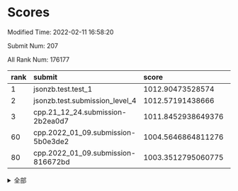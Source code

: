 # Scores

Modified Time: 2022-02-11 16:58:20

Submit Num: 207

All Rank Num: 176177

| rank |               submit               |       score        |       sigma        | pk_num |
| :--- | :--------------------------------- | :----------------- | :----------------- | :----- |
| 1    | jsonzb.test.test_1                 | 1012.90473528574   | 0.8203879687101112 | 3402   |
| 2    | jsonzb.test.submission_level_4     | 1012.57191438666   | 0.7898757758670074 | 3407   |
| 3    | cpp.21_12_24.submission-2b2ea0d7   | 1011.8452938649376 | 0.7807900465514347 | 3403   |
| 60   | cpp.2022_01_09.submission-5b0e3de2 | 1004.5646864811276 | 0.7220721776912201 | 3405   |
| 80   | cpp.2022_01_09.submission-816672bd | 1003.3512795060775 | 0.724693491224083  | 3400   |


<details>
<summary>全部</summary>

| rank |                 submit                 |       score        |       sigma        | pk_num |
| :--- | :------------------------------------- | :----------------- | :----------------- | :----- |
| 1    | jsonzb.test.test_1                     | 1012.90473528574   | 0.8203879687101112 | 3402   |
| 2    | jsonzb.test.submission_level_4         | 1012.57191438666   | 0.7898757758670074 | 3407   |
| 3    | cpp.21_12_24.submission-2b2ea0d7       | 1011.8452938649376 | 0.7807900465514347 | 3403   |
| 4    | gobigger.level_3.submission_level_3_27 | 1011.5100821640104 | 0.7652966548793442 | 3404   |
| 5    | gobigger.level_3.submission_level_3_10 | 1011.3902137170796 | 0.750412254485541  | 3404   |
| 6    | gobigger.level_3.submission_level_3_29 | 1011.337851264117  | 0.7590909142997144 | 3402   |
| 7    | gobigger.level_3.submission_level_3_26 | 1011.2477841197592 | 0.7642878062916696 | 3400   |
| 8    | gobigger.level_3.submission_level_3_28 | 1011.1136343005218 | 0.7832679487775325 | 3405   |
| 9    | gobigger.level_3.submission_level_3_20 | 1011.1013183688306 | 0.7772173810605778 | 3403   |
| 10   | gobigger.level_3.submission_level_3_38 | 1011.0254451833971 | 0.7696234002999409 | 3402   |
| 11   | gobigger.level_3.submission_level_3_43 | 1010.9053098639025 | 0.7839956317737825 | 3403   |
| 12   | gobigger.level_3.submission_level_3_5  | 1010.8848271761336 | 0.7752014426025294 | 3407   |
| 13   | gobigger.level_3.submission_level_3_16 | 1010.8140444655475 | 0.7525705901120273 | 3406   |
| 14   | gobigger.level_3.submission_level_3_32 | 1010.7407516159147 | 0.7769279556378593 | 3407   |
| 15   | gobigger.level_3.submission_level_3_41 | 1010.6982481064593 | 0.781852923598838  | 3404   |
| 16   | gobigger.level_3.submission_level_3_46 | 1010.6717509324915 | 0.7604449348310897 | 3403   |
| 17   | gobigger.level_3.submission_level_3_24 | 1010.5947438746626 | 0.7413645557542798 | 3405   |
| 18   | gobigger.level_3.submission_level_3_36 | 1010.579496159905  | 0.77741186185773   | 3409   |
| 19   | gobigger.level_3.submission_level_3_11 | 1010.5722625651824 | 0.7430429788080747 | 3405   |
| 20   | gobigger.level_3.submission_level_3_9  | 1010.5607830661548 | 0.7567911902990269 | 3401   |
| 21   | gobigger.level_3.submission_level_3_6  | 1010.4762331014724 | 0.758465859426007  | 3400   |
| 22   | gobigger.level_3.submission_level_3_40 | 1010.4438115812192 | 0.7562039861100269 | 3410   |
| 23   | gobigger.level_3.submission_level_3_15 | 1010.4338383407996 | 0.7525617736272401 | 3412   |
| 24   | gobigger.level_3.submission_level_3_2  | 1010.4116852890253 | 0.7708698420681414 | 3396   |
| 25   | gobigger.level_3.submission_level_3_13 | 1010.2797960366426 | 0.7606080740849637 | 3404   |
| 26   | gobigger.level_3.submission_level_3_35 | 1010.1793302279881 | 0.7576707504945168 | 3403   |
| 27   | gobigger.level_3.submission_level_3_39 | 1010.1617378365368 | 0.7485422254013497 | 3404   |
| 28   | gobigger.level_3.submission_level_3_3  | 1010.103813834089  | 0.7332931905476082 | 3396   |
| 29   | gobigger.level_3.submission_level_3_31 | 1010.0847161139915 | 0.7488111866593077 | 3402   |
| 30   | gobigger.level_3.submission_level_3_48 | 1010.0806877787394 | 0.7572055147906274 | 3400   |
| 31   | gobigger.level_3.submission_level_3_23 | 1010.0532924919709 | 0.7605664215196551 | 3407   |
| 32   | gobigger.level_3.submission_level_3_1  | 1009.9683373602784 | 0.7615274670559847 | 3406   |
| 33   | gobigger.level_3.submission_level_3_21 | 1009.9604499368057 | 0.760010656724419  | 3403   |
| 34   | gobigger.level_3.submission_level_3_8  | 1009.8964522230236 | 0.7622702276448723 | 3401   |
| 35   | gobigger.level_3.submission_level_3_19 | 1009.8583635125673 | 0.7632746588123255 | 3402   |
| 36   | gobigger.level_3.submission_level_3_30 | 1009.6997151302613 | 0.7316797626089188 | 3407   |
| 37   | gobigger.level_3.submission_level_3_42 | 1009.6200240813982 | 0.7691978119604858 | 3403   |
| 38   | gobigger.level_3.submission_level_3_18 | 1009.551955446457  | 0.7422985499912947 | 3406   |
| 39   | gobigger.level_3.submission_level_3_0  | 1009.5241533497189 | 0.7813555428656378 | 3409   |
| 40   | gobigger.level_3.submission_level_3_4  | 1009.5173009899231 | 0.7482085820087255 | 3405   |
| 41   | gobigger.level_3.submission_level_3_12 | 1009.5074217805566 | 0.7635478269622111 | 3404   |
| 42   | gobigger.level_3.submission_level_3_33 | 1009.3487870258048 | 0.7518053554565435 | 3405   |
| 43   | gobigger.level_3.submission_level_3_47 | 1009.017466783176  | 0.7427478347515452 | 3408   |
| 44   | gobigger.level_3.submission_level_3_7  | 1008.7680319174056 | 0.7472289982422938 | 3404   |
| 45   | gobigger.level_3.submission_level_3_22 | 1008.7535868220333 | 0.7511065914852089 | 3403   |
| 46   | gobigger.level_3.submission_level_3_44 | 1008.7518096549672 | 0.7472552403867918 | 3404   |
| 47   | gobigger.level_3.submission_level_3_37 | 1008.6489835315239 | 0.735658690714925  | 3402   |
| 48   | gobigger.level_3.submission_level_3_25 | 1008.5001042457626 | 0.755993939471124  | 3405   |
| 49   | gobigger.level_3.submission_level_3_45 | 1008.045253534826  | 0.7675933995017328 | 3409   |
| 50   | gobigger.level_3.submission_level_3_14 | 1008.0081011982711 | 0.7314444178324953 | 3404   |
| 51   | gobigger.level_3.submission_level_3_17 | 1007.9868471483082 | 0.7329609569814013 | 3403   |
| 52   | gobigger.level_3.submission_level_3_49 | 1007.9854886238817 | 0.7237188721260246 | 3406   |
| 53   | gobigger.level_3.submission_level_3_34 | 1007.7367168760788 | 0.7411348381992553 | 3411   |
| 54   | gobigger.level_1.submission_level_1_10 | 1005.017448752666  | 0.7132767386724789 | 3405   |
| 55   | gobigger.level_1.submission_level_1_6  | 1004.9794276980804 | 0.7064806803868193 | 3408   |
| 56   | gobigger.level_1.submission_level_1_26 | 1004.9553178521506 | 0.7207757002817982 | 3409   |
| 57   | gobigger.level_1.submission_level_1_29 | 1004.842132910139  | 0.7139587657386351 | 3404   |
| 58   | gobigger.level_1.submission_level_1_15 | 1004.7859572080642 | 0.7130189177019779 | 3409   |
| 59   | gobigger.level_1.submission_level_1_4  | 1004.6383478408227 | 0.7244857695877277 | 3400   |
| 60   | cpp.2022_01_09.submission-5b0e3de2     | 1004.5646864811276 | 0.7220721776912201 | 3405   |
| 61   | gobigger.level_1.submission_level_1_23 | 1004.2726593719844 | 0.714246267467212  | 3403   |
| 62   | gobigger.level_1.submission_level_1_47 | 1004.2451970874255 | 0.7315327487725074 | 3399   |
| 63   | gobigger.level_1.submission_level_1_43 | 1004.2336661451021 | 0.7253335873970919 | 3404   |
| 64   | gobigger.level_1.submission_level_1_39 | 1004.1845081580543 | 0.7206648287062141 | 3403   |
| 65   | gobigger.level_1.submission_level_1_1  | 1004.0813352455643 | 0.7203810439360205 | 3403   |
| 66   | gobigger.level_1.submission_level_1_8  | 1003.9344319920577 | 0.7198821684503679 | 3405   |
| 67   | gobigger.level_1.submission_level_1_33 | 1003.8978778460523 | 0.7145140682160067 | 3405   |
| 68   | gobigger.level_1.submission_level_1_48 | 1003.8922941521888 | 0.7226734749689583 | 3405   |
| 69   | gobigger.level_1.submission_level_1_35 | 1003.8220321447894 | 0.7264865411082849 | 3402   |
| 70   | gobigger.level_1.submission_level_1_44 | 1003.8209191696275 | 0.7250857796521569 | 3404   |
| 71   | gobigger.level_1.submission_level_1_22 | 1003.7894597992374 | 0.7217494233361544 | 3399   |
| 72   | gobigger.level_1.submission_level_1_38 | 1003.703702461314  | 0.7235854375003267 | 3407   |
| 73   | gobigger.level_1.submission_level_1_46 | 1003.6560344488369 | 0.7283317243121826 | 3404   |
| 74   | gobigger.level_1.submission_level_1_42 | 1003.6180750265888 | 0.7229015009562303 | 3406   |
| 75   | gobigger.level_1.submission_level_1_5  | 1003.6122374593076 | 0.7291124099481594 | 3407   |
| 76   | gobigger.level_1.submission_level_1_41 | 1003.5377990769113 | 0.7153752118533812 | 3402   |
| 77   | gobigger.level_1.submission_level_1_18 | 1003.4229541728412 | 0.713473750420908  | 3405   |
| 78   | gobigger.level_1.submission_level_1_20 | 1003.364557708855  | 0.7226544233820184 | 3408   |
| 79   | gobigger.level_1.submission_level_1_21 | 1003.3522230712273 | 0.7193615093778898 | 3401   |
| 80   | cpp.2022_01_09.submission-816672bd     | 1003.3512795060775 | 0.724693491224083  | 3400   |
| 81   | gobigger.level_1.submission_level_1_36 | 1003.3362294557918 | 0.7089447971283694 | 3402   |
| 82   | gobigger.level_1.submission_level_1_2  | 1003.1516207101746 | 0.726960895258576  | 3406   |
| 83   | gobigger.level_1.submission_level_1_45 | 1003.1311379609072 | 0.7188966979846324 | 3404   |
| 84   | gobigger.level_1.submission_level_1_34 | 1003.117304579028  | 0.7180751986455784 | 3406   |
| 85   | gobigger.level_1.submission_level_1_30 | 1003.0906818849924 | 0.701769151569929  | 3408   |
| 86   | gobigger.level_1.submission_level_1_11 | 1003.0342694381206 | 0.7188002828285164 | 3405   |
| 87   | gobigger.level_1.submission_level_1_0  | 1003.0246050647788 | 0.7238808322602239 | 3402   |
| 88   | gobigger.level_1.submission_level_1_31 | 1002.9540413092768 | 0.7146223351508917 | 3401   |
| 89   | gobigger.level_1.submission_level_1_14 | 1002.8638374804696 | 0.7241626222204368 | 3406   |
| 90   | gobigger.level_1.submission_level_1_3  | 1002.8598211939977 | 0.7043311086067423 | 3401   |
| 91   | gobigger.level_1.submission_level_1_37 | 1002.8545730727402 | 0.7156243673518958 | 3397   |
| 92   | gobigger.level_1.submission_level_1_17 | 1002.8364069209973 | 0.7205842113887967 | 3402   |
| 93   | gobigger.level_1.submission_level_1_19 | 1002.7354985794731 | 0.7108624685411026 | 3406   |
| 94   | gobigger.level_1.submission_level_1_24 | 1002.7016676445463 | 0.717587218236469  | 3407   |
| 95   | gobigger.level_1.submission_level_1_27 | 1002.5834583624337 | 0.7116956467713851 | 3404   |
| 96   | gobigger.level_1.submission_level_1_25 | 1002.5347340978699 | 0.7193008395358689 | 3398   |
| 97   | gobigger.level_1.submission_level_1_28 | 1002.5190493537943 | 0.7065332178949355 | 3408   |
| 98   | gobigger.level_1.submission_level_1_13 | 1002.3973795641035 | 0.7155961516184756 | 3403   |
| 99   | gobigger.level_1.submission_level_1_9  | 1002.3809436546675 | 0.7223952821955791 | 3402   |
| 100  | gobigger.level_1.submission_level_1_49 | 1002.3426219398892 | 0.7154548847940481 | 3406   |
| 101  | gobigger.level_1.submission_level_1_32 | 1002.3029460244155 | 0.722714695516804  | 3407   |
| 102  | gobigger.level_1.submission_level_1_16 | 1002.2706946172383 | 0.7196715077888481 | 3404   |
| 103  | gobigger.level_1.submission_level_1_7  | 1002.1581951639824 | 0.7028971152253867 | 3401   |
| 104  | gobigger.level_1.submission_level_1_12 | 1002.1522654999263 | 0.7241356428056542 | 3397   |
| 105  | gobigger.level_1.submission_level_1_40 | 1002.133699957447  | 0.7287059689568631 | 3401   |
| 106  | gobigger.random.submission_random_7    | 997.4625780738761  | 0.7180341983672901 | 3407   |
| 107  | gobigger.random.submission_random_39   | 996.9722536557246  | 0.7070667721510777 | 3400   |
| 108  | gobigger.random.submission_random_27   | 996.9688304377102  | 0.704817958267289  | 3402   |
| 109  | gobigger.random.submission_random_2    | 996.9028188048493  | 0.7152194243947028 | 3405   |
| 110  | gobigger.random.submission_random_29   | 996.8874149258526  | 0.7015105091679504 | 3401   |
| 111  | gobigger.random.submission_random_8    | 996.8404254986511  | 0.7114505541776395 | 3405   |
| 112  | gobigger.random.submission_random_24   | 996.7901622292408  | 0.6952494918532857 | 3404   |
| 113  | gobigger.random.submission_random_25   | 996.5874555624397  | 0.7077155424620187 | 3410   |
| 114  | gobigger.random.submission_random_5    | 996.5785017183229  | 0.7093024503959748 | 3408   |
| 115  | gobigger.random.submission_random_6    | 996.5630269069642  | 0.7227947537194181 | 3404   |
| 116  | gobigger.random.submission_random_48   | 996.4622949502616  | 0.7162031647164541 | 3408   |
| 117  | gobigger.random.submission_random_26   | 996.4563226229635  | 0.6987083757530469 | 3408   |
| 118  | gobigger.random.submission_random_34   | 996.4496401253557  | 0.7080425729646298 | 3403   |
| 119  | gobigger.random.submission_random_11   | 996.3981470717673  | 0.7161768961822617 | 3401   |
| 120  | gobigger.random.submission_random_49   | 996.3611561792114  | 0.7116208249362694 | 3405   |
| 121  | gobigger.random.submission_random_10   | 996.3547952280201  | 0.7175547140090227 | 3404   |
| 122  | gobigger.random.submission_random_17   | 996.3049993870043  | 0.7127112477032022 | 3404   |
| 123  | gobigger.random.submission_random_18   | 996.2738235666991  | 0.6999188251376238 | 3406   |
| 124  | gobigger.random.submission_random_3    | 996.2719991920226  | 0.7119593165180946 | 3410   |
| 125  | gobigger.random.submission_random_31   | 996.2535138323564  | 0.7173418604517524 | 3404   |
| 126  | gobigger.random.submission_random_33   | 996.1295352773632  | 0.7007359363711664 | 3400   |
| 127  | gobigger.random.submission_random_0    | 996.1055445964627  | 0.7131068505230251 | 3406   |
| 128  | gobigger.random.submission_random_32   | 996.0212199216844  | 0.7320899954481919 | 3407   |
| 129  | gobigger.random.submission_random_30   | 995.9879449068226  | 0.7002837636605777 | 3400   |
| 130  | gobigger.random.submission_random_16   | 995.9255540270016  | 0.7018970483747509 | 3406   |
| 131  | gobigger.random.submission_random_37   | 995.9240349338608  | 0.7296700856103866 | 3402   |
| 132  | gobigger.random.submission_random_45   | 995.8466043110079  | 0.726289935169155  | 3403   |
| 133  | gobigger.random.submission_random_12   | 995.8242260012886  | 0.7121265099238222 | 3404   |
| 134  | gobigger.random.submission_random_35   | 995.7973516869758  | 0.7096273717785543 | 3404   |
| 135  | gobigger.random.submission_random_13   | 995.7733383275017  | 0.7171903861388975 | 3403   |
| 136  | gobigger.random.submission_random_20   | 995.7698852546127  | 0.7189067976743624 | 3413   |
| 137  | gobigger.random.submission_random_23   | 995.7104649113846  | 0.7165196590364991 | 3401   |
| 138  | gobigger.random.submission_random_9    | 995.6907790966831  | 0.7096579677375471 | 3409   |
| 139  | gobigger.random.submission_random_43   | 995.6852952150422  | 0.7053286859895515 | 3403   |
| 140  | gobigger.random.submission_random_42   | 995.6322226989266  | 0.7038177885920588 | 3403   |
| 141  | gobigger.random.submission_random_47   | 995.5868498775963  | 0.7109087598580391 | 3405   |
| 142  | gobigger.random.submission_random_4    | 995.5724957937357  | 0.7234173799898397 | 3410   |
| 143  | gobigger.random.submission_random_21   | 995.4987814199828  | 0.7092510415056124 | 3399   |
| 144  | gobigger.random.submission_random_28   | 995.4700719380043  | 0.7289318634927894 | 3403   |
| 145  | gobigger.random.submission_random_38   | 995.4091051189592  | 0.7178496747108908 | 3407   |
| 146  | gobigger.random.submission_random_44   | 995.3561165550685  | 0.6992672619024544 | 3405   |
| 147  | gobigger.random.submission_random_41   | 995.335352379164   | 0.7186770153872045 | 3399   |
| 148  | gobigger.random.submission_random_19   | 995.3177529824274  | 0.7165619225833724 | 3403   |
| 149  | gobigger.random.submission_random_22   | 995.2494354414631  | 0.7200025078081479 | 3402   |
| 150  | gobigger.random.submission_random_15   | 995.20725839905    | 0.7089825713380068 | 3404   |
| 151  | gobigger.random.submission_random_46   | 995.2020415442297  | 0.7156640605146911 | 3406   |
| 152  | gobigger.random.submission_random_40   | 995.1091345636039  | 0.7296902530732075 | 3405   |
| 153  | gobigger.random.submission_random_14   | 995.0995666048948  | 0.7004708766447416 | 3403   |
| 154  | gobigger.random.submission_random_36   | 995.078572217071   | 0.7070874830030055 | 3406   |
| 155  | gobigger.random.submission_random_1    | 994.1004887410586  | 0.7246404965721515 | 3400   |
| 156  | gobigger.level_2.submission_level_2_30 | 993.7860227279742  | 0.7343602256579171 | 3402   |
| 157  | gobigger.level_2.submission_level_2_13 | 993.6492852732114  | 0.7606858824018427 | 3407   |
| 158  | gobigger.level_2.submission_level_2_21 | 993.3799145713908  | 0.7138364420793349 | 3405   |
| 159  | gobigger.level_2.submission_level_2_38 | 993.3159378504274  | 0.7395105300819285 | 3403   |
| 160  | gobigger.level_2.submission_level_2_49 | 993.1643863148649  | 0.7316972303629277 | 3406   |
| 161  | gobigger.level_2.submission_level_2_36 | 993.0862440896742  | 0.7312612344116747 | 3408   |
| 162  | gobigger.level_2.submission_level_2_24 | 993.0609092459646  | 0.7444192164557684 | 3403   |
| 163  | gobigger.level_2.submission_level_2_27 | 992.870255159115   | 0.7405239457378053 | 3402   |
| 164  | gobigger.level_2.submission_level_2_14 | 992.7201851585941  | 0.7370494474303946 | 3406   |
| 165  | gobigger.level_2.submission_level_2_22 | 992.4760728192726  | 0.7604745151759592 | 3404   |
| 166  | gobigger.level_2.submission_level_2_47 | 992.4748747240088  | 0.7452687937060575 | 3407   |
| 167  | gobigger.level_2.submission_level_2_45 | 992.4573816729487  | 0.7437944725938447 | 3409   |
| 168  | gobigger.level_2.submission_level_2_29 | 992.4519606854009  | 0.7406349657825805 | 3408   |
| 169  | gobigger.level_2.submission_level_2_46 | 992.3968264311058  | 0.7540755385289099 | 3404   |
| 170  | gobigger.level_2.submission_level_2_8  | 992.2993934418616  | 0.765786840995197  | 3401   |
| 171  | gobigger.level_2.submission_level_2_18 | 992.2897335944803  | 0.7597333668043237 | 3404   |
| 172  | gobigger.level_2.submission_level_2_4  | 992.2856664269387  | 0.7582249586917    | 3404   |
| 173  | gobigger.level_2.submission_level_2_20 | 992.2573979426809  | 0.7249662771409667 | 3406   |
| 174  | gobigger.level_2.submission_level_2_40 | 992.228815667251   | 0.7575267574074008 | 3403   |
| 175  | gobigger.level_2.submission_level_2_43 | 992.1747868616791  | 0.7428352817764325 | 3409   |
| 176  | gobigger.level_2.submission_level_2_16 | 992.1618131953975  | 0.7461403189432384 | 3405   |
| 177  | gobigger.level_2.submission_level_2_48 | 992.1521272702244  | 0.7391654621914531 | 3406   |
| 178  | gobigger.level_2.submission_level_2_41 | 992.1006523380746  | 0.7402228703926689 | 3404   |
| 179  | gobigger.level_2.submission_level_2_31 | 992.079786331816   | 0.7389733712286225 | 3406   |
| 180  | gobigger.level_2.submission_level_2_6  | 991.9895481101685  | 0.7523357330901297 | 3403   |
| 181  | gobigger.level_2.submission_level_2_32 | 991.9836391527169  | 0.731784393125955  | 3405   |
| 182  | gobigger.level_2.submission_level_2_35 | 991.9324459696996  | 0.7423708954966508 | 3409   |
| 183  | gobigger.level_2.submission_level_2_9  | 991.8818830712202  | 0.7254823780993327 | 3406   |
| 184  | gobigger.level_2.submission_level_2_44 | 991.8143228587892  | 0.7377229918625196 | 3404   |
| 185  | gobigger.level_2.submission_level_2_10 | 991.7740741782569  | 0.7480776529932024 | 3404   |
| 186  | gobigger.level_2.submission_level_2_7  | 991.6534022736482  | 0.744149417436574  | 3406   |
| 187  | gobigger.level_2.submission_level_2_12 | 991.6398581722051  | 0.7318674912546699 | 3405   |
| 188  | gobigger.level_2.submission_level_2_25 | 991.6193758662713  | 0.7497596060481754 | 3409   |
| 189  | gobigger.level_2.submission_level_2_23 | 991.6112262151285  | 0.7293781108776985 | 3403   |
| 190  | gobigger.level_2.submission_level_2_39 | 991.3824803582005  | 0.7582360068723785 | 3406   |
| 191  | gobigger.level_2.submission_level_2_5  | 991.3808785777543  | 0.7607157269408413 | 3405   |
| 192  | gobigger.level_2.submission_level_2_2  | 991.3804012034092  | 0.7575806877537207 | 3408   |
| 193  | gobigger.level_2.submission_level_2_11 | 991.3417665100347  | 0.7442178922934162 | 3407   |
| 194  | gobigger.level_2.submission_level_2_34 | 991.2266588324802  | 0.7513904103733717 | 3406   |
| 195  | gobigger.level_2.submission_level_2_15 | 991.2191813749226  | 0.7658079488460448 | 3405   |
| 196  | gobigger.level_2.submission_level_2_26 | 991.1917298726919  | 0.7562047480852958 | 3409   |
| 197  | gobigger.level_2.submission_level_2_0  | 990.9793559070501  | 0.7307035076834361 | 3401   |
| 198  | gobigger.level_2.submission_level_2_1  | 990.9461396964766  | 0.7483211494858159 | 3397   |
| 199  | gobigger.level_2.submission_level_2_19 | 990.8785315778762  | 0.7846685673294499 | 3410   |
| 200  | gobigger.level_2.submission_level_2_3  | 990.8695401078779  | 0.7553696121113738 | 3403   |
| 201  | gobigger.level_2.submission_level_2_42 | 990.7372332205865  | 0.7799653075488059 | 3411   |
| 202  | gobigger.level_2.submission_level_2_17 | 990.7245759499804  | 0.7599664205400041 | 3407   |
| 203  | gobigger.level_2.submission_level_2_37 | 990.62687402157    | 0.7542424409702798 | 3404   |
| 204  | gobigger.level_2.submission_level_2_28 | 990.5156268134917  | 0.7625457723046237 | 3402   |
| 205  | gobigger.level_2.submission_level_2_33 | 990.3748121881463  | 0.7829380655429699 | 3404   |
| 206  | gobigger.none.submission_none_0        | 977.4152787937601  | 1.307167035017997  | 3408   |
| 207  | gobigger.none.submission_none_1        | 977.3589147989616  | 1.2995508775274012 | 3400   |

</details>